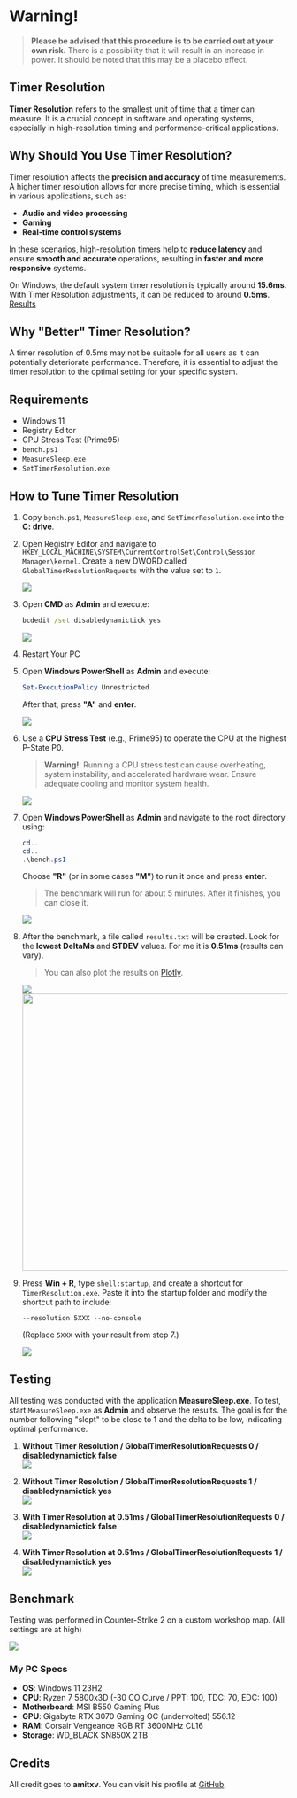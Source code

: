 
# Warning!
> **Please be advised that this procedure is to be carried out at your own risk.**
> There is a possibility that it will result in an increase in power.
> It should be noted that this may be a placebo effect.

## Timer Resolution

**Timer Resolution** refers to the smallest unit of time that a timer can measure. It is a crucial concept in software and operating systems, especially in high-resolution timing and performance-critical applications.

## Why Should You Use Timer Resolution?

Timer resolution affects the **precision and accuracy** of time measurements. A higher timer resolution allows for more precise timing, which is essential in various applications, such as:

- **Audio and video processing**
- **Gaming**
- **Real-time control systems**

In these scenarios, high-resolution timers help to **reduce latency** and ensure **smooth and accurate** operations, resulting in **faster and more responsive** systems.

On Windows, the default system timer resolution is typically around **15.6ms**. With Timer Resolution adjustments, it can be reduced to around **0.5ms**. [Results](https://github.com/plankeeee/BetterTimerResolution?tab=readme-ov-file#testing)

## Why "Better" Timer Resolution?

A timer resolution of 0.5ms may not be suitable for all users as it can potentially deteriorate performance. Therefore, it is essential to adjust the timer resolution to the optimal setting for your specific system.

## Requirements

- Windows 11
- Registry Editor
- CPU Stress Test (Prime95)
- `bench.ps1`
- `MeasureSleep.exe`
- `SetTimerResolution.exe`

## How to Tune Timer Resolution

1. Copy `bench.ps1`, `MeasureSleep.exe`, and `SetTimerResolution.exe` into the **C: drive**.

2. Open Registry Editor and navigate to `HKEY_LOCAL_MACHINE\SYSTEM\CurrentControlSet\Control\Session Manager\kernel`. Create a new DWORD called `GlobalTimerResolutionRequests` with the value set to `1`.

   ![](Images/2.png)

3. Open **CMD** as **Admin** and execute:  
   ```cmd
   bcdedit /set disabledynamictick yes
   ```

   ![](Images/8.png)

4. Restart Your PC

5. Open **Windows PowerShell** as **Admin** and execute:  
   ```powershell
   Set-ExecutionPolicy Unrestricted
   ```  
   After that, press **"A"** and **enter**.

   ![](Images/ps1.png)

6. Use a **CPU Stress Test** (e.g., Prime95) to operate the CPU at the highest P-State P0.  
   > **Warning!**: Running a CPU stress test can cause overheating, system instability, and accelerated hardware wear. Ensure adequate cooling and monitor system health.

   ![](Images/3.png)

7. Open **Windows PowerShell** as **Admin** and navigate to the root directory using:  
   ```powershell
   cd..
   cd..
   .\bench.ps1
   ```  
   Choose **"R"** (or in some cases **"M"**) to run it once and press **enter**.  
   > The benchmark will run for about 5 minutes. After it finishes, you can close it.

   ![](Images/4.png)

8. After the benchmark, a file called `results.txt` will be created. Look for the **lowest DeltaMs** and **STDEV** values. For me it is **0.51ms** (results can vary).  
   > You can also plot the results on [Plotly](https://chart-studio.plotly.com/create/#/).

   ![](Images/5.png)  
   <img src="Images/6.png" width=500>

9. Press **Win + R**, type `shell:startup`, and create a shortcut for `TimerResolution.exe`. Paste it into the startup folder and modify the shortcut path to include:  
   ```
   --resolution 5XXX --no-console
   ```  
   (Replace `5XXX` with your result from step 7.)

   ![](Images/7.png)

## Testing

All testing was conducted with the application **MeasureSleep.exe**. To test, start `MeasureSleep.exe` as **Admin** and observe the results. The goal is for the number following "slept" to be close to **1** and the delta to be low, indicating optimal performance.

1. **Without Timer Resolution / GlobalTimerResolutionRequests 0 / disabledynamictick false**  
   ![](Images/test3.png)

2. **Without Timer Resolution / GlobalTimerResolutionRequests 1 / disabledynamictick yes**  
   ![](Images/test1.png)

3. **With Timer Resolution at 0.51ms / GlobalTimerResolutionRequests 0 / disabledynamictick false**  
   ![](Images/test4.png)

4. **With Timer Resolution at 0.51ms / GlobalTimerResolutionRequests 1 / disabledynamictick yes**  
   ![](Images/test2.png)

## Benchmark

Testing was performed in Counter-Strike 2 on a custom workshop map. (All settings are at high)

![](Images/cs2FPScomp.png)

### My PC Specs

- **OS**: Windows 11 23H2
- **CPU**: Ryzen 7 5800x3D (-30 CO Curve / PPT: 100, TDC: 70, EDC: 100)
- **Motherboard**: MSI B550 Gaming Plus
- **GPU**: Gigabyte RTX 3070 Gaming OC (undervolted) 556.12
- **RAM**: Corsair Vengeance RGB RT 3600MHz CL16
- **Storage**: WD_BLACK SN850X 2TB

## Credits

All credit goes to **amitxv**. You can visit his profile at [GitHub](https://github.com/amitxv).

